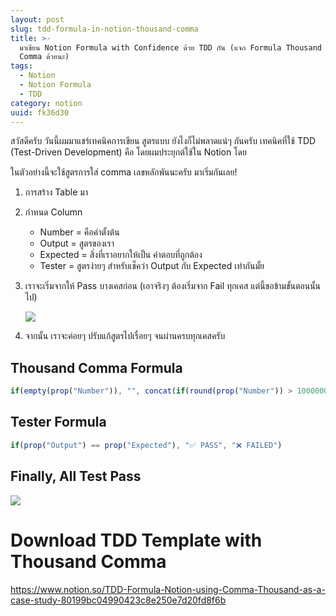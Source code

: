```yaml
---
layout: post
slug: tdd-formula-in-notion-thousand-comma
title: >-
  มาเขียน Notion Formula with Confidence ด้วย TDD กัน (แจก Formula Thousand
  Comma ด้วยนะ)
tags:
  - Notion
  - Notion Formula
  - TDD
category: notion
uuid: fk36d30
---
```


สวัสดีครับ วันนี้ผมมาแชร์เทคนิคการเขียน สูตรแบบ ยังไงก็ไม่พลาดแน่ๆ กันครับ เทคนิคที่ใช้ TDD (Test-Driven Development) คือ โดยผมประยุกต์ใช้ใน Notion โดย

ในตัวอย่างนี้จะใช้สูตรการใส่ comma เลขหลักพันนะครับ มาเริ่มกันเลย!

1. การสร้าง Table มา 
2. กำหนด Column
    - Number = คือค่าตั้งต้น
    - Output = สูตรของเรา
    - Expected = สิ่งที่เราอยากให้เป็น คำตอบที่ถูกต้อง
    - Tester = สูตรง่ายๆ สำหรับเช็คว่า Output กับ Expected เท่ากันมั้ย

3. เราจะเริ่มจากให้ Pass บางเคสก่อน (เอาจริงๆ ต้องเริ่มจาก Fail ทุกเคส แต่นี้ขอข้ามขั้นตอนนั้นไป)

    ![](01-fail-test.png)
4. จากนั้น เราจะค่อยๆ ปรับแก้สูตรไปเรื่อยๆ จนผ่านครบทุกเคสครับ

## Thousand Comma Formula


<div class="word-wrap">

```js
if(empty(prop("Number")), "", concat(if(round(prop("Number")) > 1000000, concat(format(floor(round(prop("Number")) / 1000000)), ","), ""), if(mod(round(prop("Number")), 1000000) > 1000, concat(format(floor(mod(round(prop("Number")), 1000000) / 1000)), ",", if(mod(mod(round(prop("Number")), 1000000), 1000) < 10, "00", if(mod(mod(round(prop("Number")), 1000000), 1000) < 100, "0", "")), format(mod(mod(round(prop("Number")), 1000000), 1000))), format(mod(round(prop("Number")), 1000000)))))
```

</div>

## Tester Formula

<div class="word-wrap">

```js
if(prop("Output") == prop("Expected"), "✅ PASS", "❌ FAILED")
```
</div>

## Finally, All Test Pass 

![](02-pass-test.png)

# Download TDD Template with Thousand Comma

https://www.notion.so/TDD-Formula-Notion-using-Comma-Thousand-as-a-case-study-80199bc04990423c8e250e7d20fd8f6b
